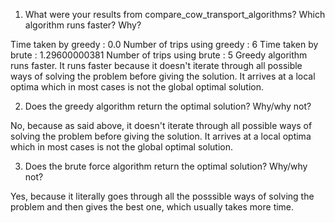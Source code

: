 
1. What were your results from compare_cow_transport_algorithms? Which algorithm runs faster? Why?

Time taken by greedy : 0.0
Number of trips using greedy : 6
Time taken by brute : 1.29600000381
Number of trips using brute : 5
Greedy algorithm runs faster.
It runs faster because it doesn't iterate through all possible ways of solving the problem before giving the solution. It arrives at a local optima which in most cases is not the global optimal solution.

2. Does the greedy algorithm return the optimal solution? Why/why not?

No, because as said above, it doesn't iterate through all possible ways of solving the problem before giving the solution. It arrives at a local optima which in most cases is not the global optimal solution.

3. Does the brute force algorithm return the optimal solution? Why/why not?

Yes, because it literally goes through all the posssible ways of solving the problem and then gives the best one, which usually takes more time.